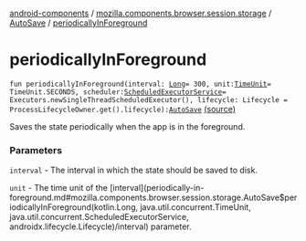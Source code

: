 [android-components](../../index.md) / [mozilla.components.browser.session.storage](../index.md) / [AutoSave](index.md) / [periodicallyInForeground](./periodically-in-foreground.md)

# periodicallyInForeground

`fun periodicallyInForeground(interval: `[`Long`](https://kotlinlang.org/api/latest/jvm/stdlib/kotlin/-long/index.html)` = 300, unit: `[`TimeUnit`](https://developer.android.com/reference/java/util/concurrent/TimeUnit.html)` = TimeUnit.SECONDS, scheduler: `[`ScheduledExecutorService`](https://developer.android.com/reference/java/util/concurrent/ScheduledExecutorService.html)` = Executors.newSingleThreadScheduledExecutor(), lifecycle: Lifecycle = ProcessLifecycleOwner.get().lifecycle): `[`AutoSave`](index.md) [(source)](https://github.com/mozilla-mobile/android-components/blob/master/components/browser/session/src/main/java/mozilla/components/browser/session/storage/AutoSave.kt#L46)

Saves the state periodically when the app is in the foreground.

### Parameters

`interval` - The interval in which the state should be saved to disk.

`unit` - The time unit of the [interval](periodically-in-foreground.md#mozilla.components.browser.session.storage.AutoSave$periodicallyInForeground(kotlin.Long, java.util.concurrent.TimeUnit, java.util.concurrent.ScheduledExecutorService, androidx.lifecycle.Lifecycle)/interval) parameter.